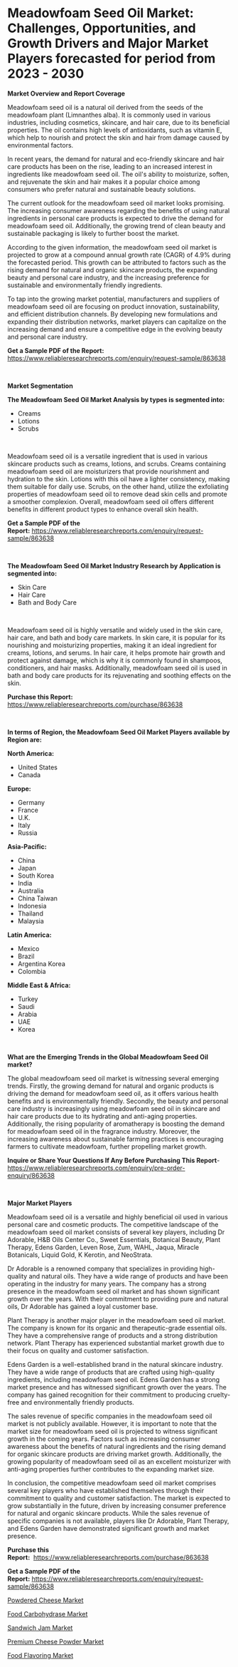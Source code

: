 <p><h1>Meadowfoam Seed Oil Market: Challenges, Opportunities, and Growth Drivers and Major Market Players forecasted for period from 2023 - 2030</h1></p><p><strong>Market Overview and Report Coverage</strong></p>
<p><p>Meadowfoam seed oil is a natural oil derived from the seeds of the meadowfoam plant (Limnanthes alba). It is commonly used in various industries, including cosmetics, skincare, and hair care, due to its beneficial properties. The oil contains high levels of antioxidants, such as vitamin E, which help to nourish and protect the skin and hair from damage caused by environmental factors.</p><p>In recent years, the demand for natural and eco-friendly skincare and hair care products has been on the rise, leading to an increased interest in ingredients like meadowfoam seed oil. The oil's ability to moisturize, soften, and rejuvenate the skin and hair makes it a popular choice among consumers who prefer natural and sustainable beauty solutions.</p><p>The current outlook for the meadowfoam seed oil market looks promising. The increasing consumer awareness regarding the benefits of using natural ingredients in personal care products is expected to drive the demand for meadowfoam seed oil. Additionally, the growing trend of clean beauty and sustainable packaging is likely to further boost the market.</p><p>According to the given information, the meadowfoam seed oil market is projected to grow at a compound annual growth rate (CAGR) of 4.9% during the forecasted period. This growth can be attributed to factors such as the rising demand for natural and organic skincare products, the expanding beauty and personal care industry, and the increasing preference for sustainable and environmentally friendly ingredients.</p><p>To tap into the growing market potential, manufacturers and suppliers of meadowfoam seed oil are focusing on product innovation, sustainability, and efficient distribution channels. By developing new formulations and expanding their distribution networks, market players can capitalize on the increasing demand and ensure a competitive edge in the evolving beauty and personal care industry.</p></p>
<p><strong>Get a Sample PDF of the Report:</strong> <a href="https://www.reliableresearchreports.com/enquiry/request-sample/863638">https://www.reliableresearchreports.com/enquiry/request-sample/863638</a></p>
<p>&nbsp;</p>
<p><strong>Market Segmentation</strong></p>
<p><strong>The Meadowfoam Seed Oil Market Analysis by types is segmented into:</strong></p>
<p><ul><li>Creams</li><li>Lotions</li><li>Scrubs</li></ul></p>
<p>&nbsp;</p>
<p><p>Meadowfoam seed oil is a versatile ingredient that is used in various skincare products such as creams, lotions, and scrubs. Creams containing meadowfoam seed oil are moisturizers that provide nourishment and hydration to the skin. Lotions with this oil have a lighter consistency, making them suitable for daily use. Scrubs, on the other hand, utilize the exfoliating properties of meadowfoam seed oil to remove dead skin cells and promote a smoother complexion. Overall, meadowfoam seed oil offers different benefits in different product types to enhance overall skin health.</p></p>
<p><strong>Get a Sample PDF of the Report:</strong>&nbsp;<a href="https://www.reliableresearchreports.com/enquiry/request-sample/863638">https://www.reliableresearchreports.com/enquiry/request-sample/863638</a></p>
<p>&nbsp;</p>
<p><strong>The Meadowfoam Seed Oil Market Industry Research by Application is segmented into:</strong></p>
<p><ul><li>Skin Care</li><li>Hair Care</li><li>Bath and Body Care</li></ul></p>
<p>&nbsp;</p>
<p><p>Meadowfoam seed oil is highly versatile and widely used in the skin care, hair care, and bath and body care markets. In skin care, it is popular for its nourishing and moisturizing properties, making it an ideal ingredient for creams, lotions, and serums. In hair care, it helps promote hair growth and protect against damage, which is why it is commonly found in shampoos, conditioners, and hair masks. Additionally, meadowfoam seed oil is used in bath and body care products for its rejuvenating and soothing effects on the skin.</p></p>
<p><strong>Purchase this Report:</strong>&nbsp; <a href="https://www.reliableresearchreports.com/purchase/863638">https://www.reliableresearchreports.com/purchase/863638</a></p>
<p>&nbsp;</p>
<p><strong>In terms of Region, the Meadowfoam Seed Oil Market Players available by Region are:</strong></p>
<p>
    <p> <strong> North America: </strong>
        <ul>
            <li>United States</li>
            <li>Canada</li>
        </ul>
        </p> 
    <p> <strong> Europe: </strong>
        <ul>
            <li>Germany</li>
            <li>France</li>
            <li>U.K.</li>
            <li>Italy</li>
            <li>Russia</li>
        </ul>
        </p> 
    <p> <strong> Asia-Pacific: </strong>
        <ul>
            <li>China</li>
            <li>Japan</li>
            <li>South Korea</li>
            <li>India</li>
            <li>Australia</li>
            <li>China Taiwan</li>
            <li>Indonesia</li>
            <li>Thailand</li>
            <li>Malaysia</li>
        </ul>
        </p> 
    <p> <strong> Latin America: </strong>
        <ul>
            <li>Mexico</li>
            <li>Brazil</li>
            <li>Argentina Korea</li>
            <li>Colombia</li>
        </ul>
        </p> 
    <p> <strong> Middle East & Africa: </strong>
        <ul>
            <li>Turkey</li>
            <li>Saudi</li>
            <li>Arabia</li>
            <li>UAE</li>
            <li>Korea</li>
        </ul>
    </p>
    </p>
<p>&nbsp;</p>
<p><strong>What are the Emerging Trends in the Global Meadowfoam Seed Oil market?</strong></p>
<p><p>The global meadowfoam seed oil market is witnessing several emerging trends. Firstly, the growing demand for natural and organic products is driving the demand for meadowfoam seed oil, as it offers various health benefits and is environmentally friendly. Secondly, the beauty and personal care industry is increasingly using meadowfoam seed oil in skincare and hair care products due to its hydrating and anti-aging properties. Additionally, the rising popularity of aromatherapy is boosting the demand for meadowfoam seed oil in the fragrance industry. Moreover, the increasing awareness about sustainable farming practices is encouraging farmers to cultivate meadowfoam, further propelling market growth.</p></p>
<p><strong>Inquire or Share Your Questions If Any Before Purchasing This Report</strong>- <a href="https://www.reliableresearchreports.com/enquiry/pre-order-enquiry/863638">https://www.reliableresearchreports.com/enquiry/pre-order-enquiry/863638</a></p>
<p>&nbsp;</p>
<p><strong>Major Market Players</strong></p>
<p><p>Meadowfoam seed oil is a versatile and highly beneficial oil used in various personal care and cosmetic products. The competitive landscape of the meadowfoam seed oil market consists of several key players, including Dr Adorable, H&B Oils Center Co., Sweet Essentials, Botanical Beauty, Plant Therapy, Edens Garden, Leven Rose, Zum, WAHL, Jaqua, Miracle Botanicals, Liquid Gold, K Kerotin, and NeoStrata.</p><p>Dr Adorable is a renowned company that specializes in providing high-quality and natural oils. They have a wide range of products and have been operating in the industry for many years. The company has a strong presence in the meadowfoam seed oil market and has shown significant growth over the years. With their commitment to providing pure and natural oils, Dr Adorable has gained a loyal customer base.</p><p>Plant Therapy is another major player in the meadowfoam seed oil market. The company is known for its organic and therapeutic-grade essential oils. They have a comprehensive range of products and a strong distribution network. Plant Therapy has experienced substantial market growth due to their focus on quality and customer satisfaction.</p><p>Edens Garden is a well-established brand in the natural skincare industry. They have a wide range of products that are crafted using high-quality ingredients, including meadowfoam seed oil. Edens Garden has a strong market presence and has witnessed significant growth over the years. The company has gained recognition for their commitment to producing cruelty-free and environmentally friendly products.</p><p>The sales revenue of specific companies in the meadowfoam seed oil market is not publicly available. However, it is important to note that the market size for meadowfoam seed oil is projected to witness significant growth in the coming years. Factors such as increasing consumer awareness about the benefits of natural ingredients and the rising demand for organic skincare products are driving market growth. Additionally, the growing popularity of meadowfoam seed oil as an excellent moisturizer with anti-aging properties further contributes to the expanding market size.</p><p>In conclusion, the competitive meadowfoam seed oil market comprises several key players who have established themselves through their commitment to quality and customer satisfaction. The market is expected to grow substantially in the future, driven by increasing consumer preference for natural and organic skincare products. While the sales revenue of specific companies is not available, players like Dr Adorable, Plant Therapy, and Edens Garden have demonstrated significant growth and market presence.</p></p>
<p><strong>Purchase this Report:</strong>&nbsp;&nbsp;<a href="https://www.reliableresearchreports.com/purchase/863638">https://www.reliableresearchreports.com/purchase/863638</a></p>
<p></p>
<p><strong>Get a Sample PDF of the Report:</strong>&nbsp;<a href="https://www.reliableresearchreports.com/enquiry/request-sample/863638">https://www.reliableresearchreports.com/enquiry/request-sample/863638</a></p>
<p><p><a href="https://medium.com/@viksingh034/powdered-cheese-market-research-report-its-history-and-forecast-2023-to-2030-bcb028cd55a0">Powdered Cheese Market</a></p><p><a href="https://medium.com/@bhumi.technologiesmumbai/food-carbohydrase-market-analysis-and-sze-forecasted-for-period-from-2023-to-2030-8ca0cdaebb63">Food Carbohydrase Market</a></p><p><a href="https://medium.com/@hotspotelectronicsstore/sandwich-jam-market-comprehensive-assessment-by-type-application-and-geography-6575c97c878f">Sandwich Jam Market</a></p><p><a href="https://medium.com/@the.strong.zer0/premium-cheese-powder-market-insight-market-trends-growth-forecasted-from-2023-to-2030-788566f6b39f">Premium Cheese Powder Market</a></p><p><a href="https://medium.com/@hotspotvendor/food-flavoring-market-furnishes-information-on-market-share-market-trends-and-market-growth-747df01572c7">Food Flavoring Market</a></p></p>